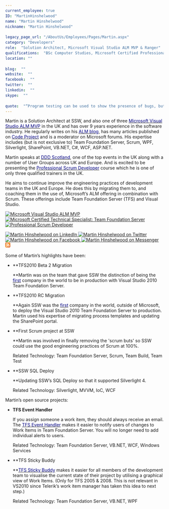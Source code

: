 ```yaml
---
current_employee: true
ID: "MartinHinshelwood"
name: "Martin Hinshelwood"
nickname: "Martin Hinshelwood"

legacy_page_url: "/AboutUs/Employees/Pages/Martin.aspx"
category: "Developers"
role:  "Solution Architect, Microsoft Visual Studio ALM MVP & Ranger"
qualifications:  "BSc Computer Studies, Microsoft Certified Professional, Microsoft Certified Technical Specialist"
location: ""

blog:  ""
website:  ""
facebook:  ""
twitter:  ""
linkedin:  ""
skype:  ""

quote:  "“Program testing can be used to show the presence of bugs, but never to show their absence!”"
---
```


Martin is a Solution Architect at SSW, and also one of three [<font color="#000080">Microsoft Visual Studio ALM MVP</font>](https://mvp.support.microsoft.com/profile/Martin.Hinshelwood) in the UK and has over 9 years experience in the software industry. He regularly writes on his [<font color="#000080">ALM blog</font>](http://blog.hinshelwood.com/), has many articles published on [<font color="#000080">Code Project</font>](http://www.codeproject.com/Members/Martin-Hinshelwood) and is a moderator on Microsoft forums. His expertise includes (but is not exclusive to) Team Foundation Server, Scrum, WPF, Silverlight, SharePoint, VB.NET, C#, WCF, ASP.NET. 

Martin speaks at [<font color="#000080">DDD Scotland</font>](http://www.developerdeveloperdeveloper.com/scotland2010/Schedule.aspx), one of the top events in the UK along with a number of User Groups across UK and Europe. And is excited to be presenting the [<font color="#000080">Professional Scrum Developer</font>](http://www.ssw.com.au/ssw/Events/Scrum-Training-Course.aspx) course which he is one of only three qualified trainers in the UK. 

He aims to continue improve the engineering practices of development teams in the UK and Europe. He does this by migrating them to, and coaching them in the use of, Microsoft’s ALM offering in combination with Scrum. These offerings include Team Foundation Server (TFS) and Visual Studio.

[![Microsoft Visual Studio ALM MVP](http://geekswithblogs.net/images/geekswithblogs_net/hinshelm/5366/o_MVPLogo.png "Microsoft Visual Studio ALM MVP") ](https://mvp.support.microsoft.com/profile/Martin.Hinshelwood)[![Microsoft Certified Technical Specialist: Team Foundation Server](http://geekswithblogs.net/images/geekswithblogs_net/hinshelm/5366/o_MCTS-TFSLogo.png "Microsoft Certified Technical Specialist: Team Foundation Server") ](http://www.microsoft.com/learning/en/us/exam.aspx?ID=70-510)[![Professional Scrum Developer](http://geekswithblogs.net/images/geekswithblogs_net/hinshelm/5366/o_ProfessionalScrumDeveloper_200px.png "Professional Scrum Developer")](http://www.scrum.org/scrumdeveloper/) 
   

[![Martin Hinshelwood on LinkedIn](http://geekswithblogs.net/images/geekswithblogs_net/hinshelm/5366/o_linkedin.png) 
 ](http://uk.linkedin.com/in/martinhinshelwood)[![Martin Hinshelwood on Twitter](http://geekswithblogs.net/images/geekswithblogs_net/hinshelm/5366/o_twitter.png) 
 ](http://twitter.com/MrHinsh)[![Martin Hinshelwood on Facebook](http://geekswithblogs.net/images/geekswithblogs_net/hinshelm/5366/o_facebook.jpg) 
 ](http://www.facebook.com/martin.hinshelwood?ref=name)[![Martin Hinshelwood on Messenger](http://messenger.services.live.com/users/57599e234f1ebc1c@apps.messenger.live.com/presenceimage?mkt=en-GB) 
 ](http://settings.messenger.live.com/Conversation/IMMe.aspx?invitee=57599e234f1ebc1c@apps.messenger.live.com&mkt=en-GB)
[![Martin Hinshelwood on Feedburner](./Images/Bio/feed-icon16x16.png) 
 ](http://feeds.feedburner.com/MartinHinshelwood)

Some of Martin’s highlights have been:

*   **TFS2010 Beta 2 Migration   

    **Martin was on the team that gave SSW the distinction of being the [<font color="#000080">first</font>](http://blog.hinshelwood.com/archive/2009/10/25/deploying-visual-studio-2010-team-foundation-server-beta-2.aspx) company in the world to be in production with Visual Studio 2010 Team Foundation Server. 
*   **TFS2010 RC Migration   

    **Again SSW was the [<font color="#000080">first</font>](http://blog.hinshelwood.com/archive/2010/02/10/upgrading-from-tfs-2010-beta-2-to-tfs-2010-rc.aspx) company in the world, outside of Microsoft, to deploy the Visual Studio 2010 Team Foundation Server to production. Martin used his expertise of migrating process templates and updating the SharePoint portal. 
*   **First Scrum project at SSW   

    **Martin was involved in finally removing the 'scrum buts' so SSW could use the good engineering practices of Scrum at 100%.   

    Related Technology: Team Foundation Server, Scrum, Team Build, Team Test 
*   **SSW SQL Deploy   

    **Updating SSW’s SQL Deploy so that it supported Silverlight 4.  

    Related Technology: Silverlight, MVVM, IoC, WCF 

Martin’s open source projects:

*   **TFS Event Handler**   

    If you assign someone a work item, they should always receive an email. The [<font color="#000080">TFS Event Handler</font>](http://tfseventhandler.codeplex.com/) makes it easier to notify users of changes to Work Items in Team Foundation Server. You will no longer need to add individual alerts to users.   

    Related Technology: Team Foundation Server, VB.NET, WCF, Windows Services 
*   **TFS Sticky Buddy   

    **[<font color="#000080">TFS Sticky Buddy</font>](http://tfsstickybuddy.codeplex.com/) makes it easier for all members of the development team to visualise the current state of their project by utilising a graphical view of Work Items. (Only for TFS 2005 & 2008. This is not relevant in VS2010 since Telerik’s work item manager has taken this idea to next step.)  

    Related Technology: Team Foundation Server, VB.NET, WPF 